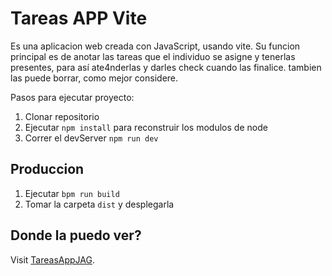 # Tareas APP Vite

Es una aplicacion web creada con JavaScript, usando vite.
Su funcion principal es de anotar las tareas que el individuo se asigne y tenerlas presentes,
para así  ate4nderlas y darles check cuando las finalice. tambien las puede borrar,
como mejor considere. 

Pasos para ejecutar proyecto:

1. Clonar repositorio
2. Ejecutar ```npm install``` para reconstruir los modulos de node
3. Correr el devServer ```npm run dev```

## Produccion

1. Ejecutar ```bpm run build```
2. Tomar la carpeta ```dist``` y desplegarla

## Donde la puedo ver?

Visit [TareasAppJAG](https://tareas-app-jag.netlify.app/).

